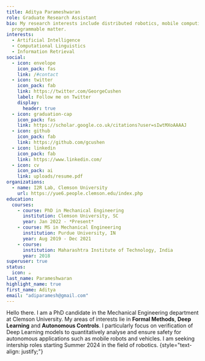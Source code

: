```yaml
---
title: Aditya Parameshwaran
role: Graduate Research Assistant
bio: My research interests include distributed robotics, mobile computing and
  programmable matter.
interests:
  - Artificial Intelligence
  - Computational Linguistics
  - Information Retrieval
social:
  - icon: envelope
    icon_pack: fas
    link: /#contact
  - icon: twitter
    icon_pack: fab
    link: https://twitter.com/GeorgeCushen
    label: Follow me on Twitter
    display:
      header: true
  - icon: graduation-cap
    icon_pack: fas
    link: https://scholar.google.co.uk/citations?user=sIwtMXoAAAAJ
  - icon: github
    icon_pack: fab
    link: https://github.com/gcushen
  - icon: linkedin
    icon_pack: fab
    link: https://www.linkedin.com/
  - icon: cv
    icon_pack: ai
    link: uploads/resume.pdf
organizations:
  - name: I2R Lab, Clemson University
    url: https://yue6.people.clemson.edu/index.php
education:
  courses:
    - course: PhD in Mechanical Engineering
      institution: Clemson University, SC
      year: Jan 2022 - *Present*
    - course: MS in Mechanical Engineering
      institution: Purdue University, IN
      year: Aug 2019 - Dec 2021
    - course: 
      institution: Maharashtra Institute of Technology, India
      year: 2018
superuser: true
status:
  icon: ☕️
last_name: Parameshwaran
highlight_name: true
first_name: Aditya
email: "adiparamesh@gmail.com"
---
```


Hello there. I am a PhD candidate in the Mechanical Engineering department at Clemson University. My areas of interests lie in **Formal Methods**, **Deep Learning** and **Autonomous Controls**. I particularly focus on verification of Deep Learning models to quantitatively analyse and ensure safety for autonomous applications such as mobile robots and vehicles. I am seeking intership roles starting Summer 2024 in the field of robotics.
{style="text-align: justify;"}


